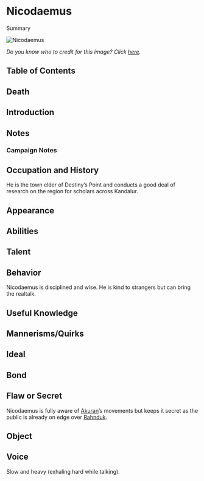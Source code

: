 # Nicodaemus <!-- omit in toc -->

Summary

![Nicodaemus](https://db4sgowjqfwig.cloudfront.net/images/2197725/nicodemus.jpg)

*Do you know who to credit for this image? Click [here](https://airtable.com/shr3qtfCwGUUMYQqI).*

## Table of Contents <!-- omit in toc -->

## Death

## Introduction

## Notes

### Campaign Notes

## Occupation and History

He is the town elder of Destiny’s Point and conducts a good deal of research on the region for scholars across Kandalur.

## Appearance

## Abilities

## Talent

## Behavior

Nicodaemus is disciplined and wise. He is kind to strangers but can bring the realtalk.

## Useful Knowledge

## Mannerisms/Quirks

## Ideal

## Bond

## Flaw or Secret

Nicodaemus is fully aware of [Akuran](/Characters/Akuran.md)’s movements but keeps it secret as the public is already on edge over [Rahnduk](/Characters/Rahnduk.md).

## Object

## Voice

Slow and heavy (exhaling hard while talking).
